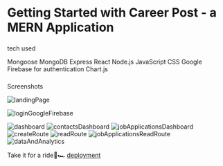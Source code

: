 # Getting Started with Career Post - a MERN Application

###

tech used


Mongoose
MongoDB
Express
React
Node.js
JavaScript
CSS
Google Firebase for authentication
Chart.js

### 

Screenshots

![landingPage](https://i.imgur.com/qCNWhAi.png)

![loginGoogleFirebase](https://i.imgur.com/MNHqgIW.png)

![dashboard](https://i.imgur.com/EsxWL95.png)
![contactsDashboard](https://i.imgur.com/LYqDPac.png)
![jobApplicationsDashboard](https://i.imgur.com/pqTozpE.png)
![createRoute](https://i.imgur.com/3ZyOo7W.png)
![readRoute](https://i.imgur.com/VIbe9HY.png)
![jobApplicationsReadRoute](https://i.imgur.com/c1NsQkO.png)
![dataAndAnalytics](https://i.imgur.com/saMx7wu.png)


Take it for a ride🔑🏎 [deployment](https://keen-tereshkova-cbd71b.netlify.app/applications) 